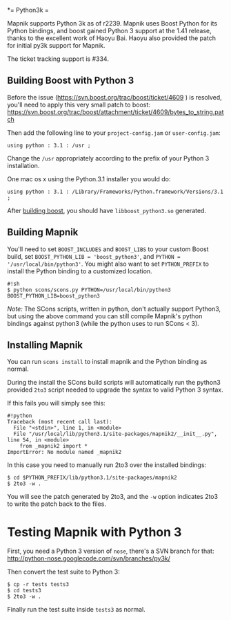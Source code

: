 <!-- Name: Python3k -->
<!-- Version: 2 -->
<!-- Last-Modified: 2010/09/28 12:12:20 -->
<!-- Author: springmeyer -->
*= Python3k =

Mapnik supports Python 3k as of r2239.  Mapnik uses Boost Python for its Python bindings, and boost gained Python 3 support at the 1.41 release, thanks to the excellent work of Haoyu Bai. Haoyu also provided the patch for initial py3k support for Mapnik.

The ticket tracking support is #334.

## Building Boost with Python 3

Before the issue (https://svn.boost.org/trac/boost/ticket/4609 ) is resolved, you'll need to apply this very small patch to boost: https://svn.boost.org/trac/boost/attachment/ticket/4609/bytes_to_string.patch

Then add the following line to your `project-config.jam` or `user-config.jam`:


    using python : 3.1 : /usr ;

Change the `/usr` appropriately according to the prefix of your Python 3 installation.

One mac os x using the Python.3.1 installer you would do:


    using python : 3.1 : /Library/Frameworks/Python.framework/Versions/3.1 ;

After [building boost](/wiki:Mapnik2#BuildingBoost/), you should have `libboost_python3.so` generated.

## Building Mapnik

You'll need to set `BOOST_INCLUDES` and `BOOST_LIBS` to your custom Boost build, set `BOOST_PYTHON_LIB = 'boost_python3'`, 
and `PYTHON = '/usr/local/bin/python3'`. You might also want to set `PYTHON_PREFIX` to install the Python binding to a customized location.


    #!sh
    $ python scons/scons.py PYTHON=/usr/local/bin/python3 BOOST_PYTHON_LIB=boost_python3

*Note:* The SCons scripts, written in python, don't actually support Python3, but using the above command you can still compile Mapnik's python bindings against python3 (while the python uses to run SCons < 3).


## Installing Mapnik

You can run `scons install` to install mapnik and the Python binding as normal.

During the install the SCons build scripts will automatically run the python3 provided `2to3` script needed to upgrade the syntax to valid Python 3 syntax.

If this fails you will simply see this:


    #!python
    Traceback (most recent call last):
      File "<stdin>", line 1, in <module>
      File "/usr/local/lib/python3.1/site-packages/mapnik2/__init__.py", line 54, in <module>
        from _mapnik2 import *
    ImportError: No module named _mapnik2

In this case you need to manually run 2to3 over the installed bindings:


    $ cd $PYTHON_PREFIX/lib/python3.1/site-packages/mapnik2
    $ 2to3 -w .

You will see the patch generated by 2to3, and the `-w` option indicates 2to3 to write the patch back to the files.


# Testing Mapnik with Python 3

First, you need a Python 3 version of `nose`, there's a SVN branch for that: http://python-nose.googlecode.com/svn/branches/py3k/

Then convert the test suite to Python 3:

    $ cp -r tests tests3
    $ cd tests3
    $ 2to3 -w .    

Finally run the test suite inside `tests3` as normal.
